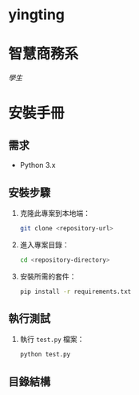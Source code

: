 # yingting
# 智慧商務系
*學生*

# 安裝手冊

## 需求

- Python 3.x

## 安裝步驟

1. 克隆此專案到本地端：
    ```sh
    git clone <repository-url>
    ```
2. 進入專案目錄：
    ```sh
    cd <repository-directory>
    ```
3. 安裝所需的套件：
    ```sh
    pip install -r requirements.txt
    ```

## 執行測試

1. 執行 `test.py` 檔案：
    ```sh
    python test.py
    ```

## 目錄結構
